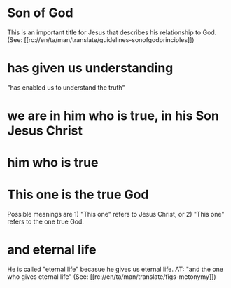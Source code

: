 # Son of God

This is an important title for Jesus that describes his relationship to God. (See: [[rc://en/ta/man/translate/guidelines-sonofgodprinciples]])

# has given us understanding

"has enabled us to understand the truth"

# we are in him who is true, in his Son Jesus Christ



# him who is true



# This one is the true God

Possible meanings are 1) "This one" refers to Jesus Christ, or 2) "This one" refers to the one true God.

# and eternal life

He is called "eternal life" becasue he gives us eternal life. AT: "and the one who gives eternal life" (See: [[rc://en/ta/man/translate/figs-metonymy]])

